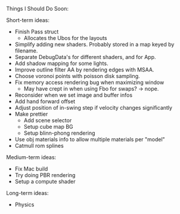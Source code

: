 Things I Should Do Soon:

Short-term ideas:
- Finish Pass struct
  - Allocates the Ubos for the layouts
- Simplify adding new shaders. Probably stored in a map keyed by filename.
- Separate DebugData's for different shaders, and for App.
- Add shadow mapping for some lights.
- Improve outline filter AA by rendering edges with MSAA.
- Choose voronoi points with poisson disk sampling.
- Fix memory access rendering bug when maximizing window
  - May have crept in when using Fbo for swaps? -> nope.
- Reconsider when we set image and buffer infos
- Add hand forward offset
- Adjust position of in-swing step if velocity changes significantly
- Make prettier
  - Add scene selector
  - Setup cube map BG
  - Setup blinn-phong rendering
- Use obj materials info to allow multiple materials per "model"
- Catmull rom splines

Medium-term ideas:
- Fix Mac build
- Try doing PBR rendering
- Setup a compute shader

Long-term ideas:
- Physics
